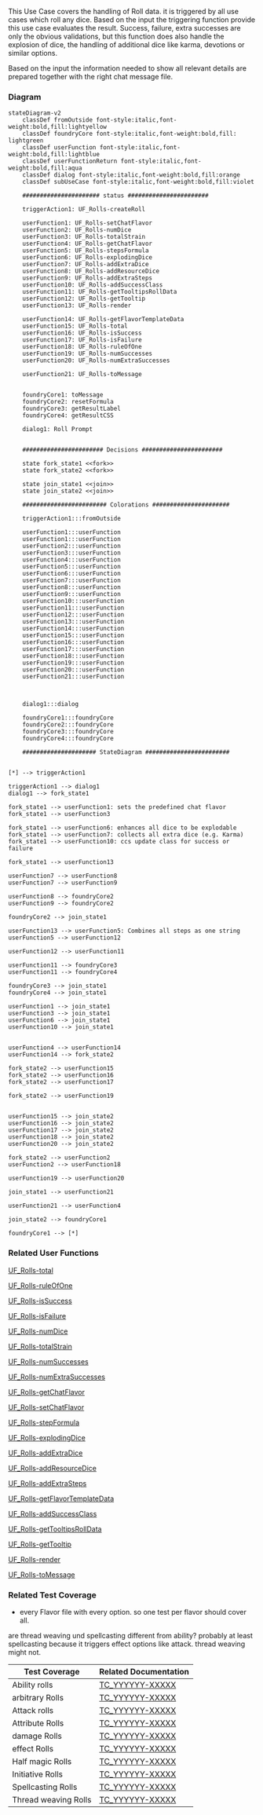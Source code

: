 This Use Case covers the handling of Roll data. it is triggered by all use cases which roll any dice. Based on the input the triggering function provide this use case evaluates the result. Success, failure, extra successes are only the obvious validations, but this function does also handle the explosion of dice, the handling of additional dice like karma, devotions or similar options. 

Based on the input the information needed to show all relevant details are prepared together with the right chat message file.

### Diagram
```mermaid
stateDiagram-v2
    classDef fromOutside font-style:italic,font-weight:bold,fill:lightyellow
    classDef foundryCore font-style:italic,font-weight:bold,fill: lightgreen
    classDef userFunction font-style:italic,font-weight:bold,fill:lightblue
    classDef userFunctionReturn font-style:italic,font-weight:bold,fill:aqua
    classDef dialog font-style:italic,font-weight:bold,fill:orange
    classDef subUseCase font-style:italic,font-weight:bold,fill:violet

    ###################### status #######################

    triggerAction1: UF_Rolls-createRoll

    userFunction1: UF_Rolls-setChatFlavor
    userFunction2: UF_Rolls-numDice
    userFunction3: UF_Rolls-totalStrain
    userFunction4: UF_Rolls-getChatFlavor
    userFunction5: UF_Rolls-stepsFormula
    userFunction6: UF_Rolls-explodingDice
    userFunction7: UF_Rolls-addExtraDice
    userFunction8: UF_Rolls-addResourceDice
    userFunction9: UF_Rolls-addExtraSteps
    userFunction10: UF_Rolls-addSuccessClass
    userFunction11: UF_Rolls-getTooltipsRollData
    userFunction12: UF_Rolls-getTooltip
    userFunction13: UF_Rolls-render

    userFunction14: UF_Rolls-getFlavorTemplateData
    userFunction15: UF_Rolls-total
    userFunction16: UF_Rolls-isSuccess
    userFunction17: UF_Rolls-isFailure
    userFunction18: UF_Rolls-ruleOfOne
    userFunction19: UF_Rolls-numSuccesses
    userFunction20: UF_Rolls-numExtraSuccesses

    userFunction21: UF_Rolls-toMessage
    

    foundryCore1: toMessage
    foundryCore2: resetFormula
    foundryCore3: getResultLabel
    foundryCore4: getResultCSS

    dialog1: Roll Prompt

   
    ####################### Decisions #######################
  
    state fork_state1 <<fork>>
    state fork_state2 <<fork>>

    state join_state1 <<join>>
    state join_state2 <<join>>

    ######################## Colorations ######################

    triggerAction1:::fromOutside

    userFunction1:::userFunction
    userFunction1:::userFunction
    userFunction2:::userFunction
    userFunction3:::userFunction
    userFunction4:::userFunction
    userFunction5:::userFunction
    userFunction6:::userFunction
    userFunction7:::userFunction
    userFunction8:::userFunction
    userFunction9:::userFunction
    userFunction10:::userFunction
    userFunction11:::userFunction
    userFunction12:::userFunction
    userFunction13:::userFunction
    userFunction14:::userFunction
    userFunction15:::userFunction
    userFunction16:::userFunction
    userFunction17:::userFunction
    userFunction18:::userFunction
    userFunction19:::userFunction
    userFunction20:::userFunction
    userFunction21:::userFunction



    dialog1:::dialog

    foundryCore1:::foundryCore
    foundryCore2:::foundryCore
    foundryCore3:::foundryCore
    foundryCore4:::foundryCore

    ##################### StateDiagram ########################


[*] --> triggerAction1

triggerAction1 --> dialog1
dialog1 --> fork_state1

fork_state1 --> userFunction1: sets the predefined chat flavor
fork_state1 --> userFunction3

fork_state1 --> userFunction6: enhances all dice to be explodable
fork_state1 --> userFunction7: collects all extra dice (e.g. Karma)
fork_state1 --> userFunction10: ccs update class for success or failure

fork_state1 --> userFunction13

userFunction7 --> userFunction8
userFunction7 --> userFunction9

userFunction8 --> foundryCore2
userFunction9 --> foundryCore2

foundryCore2 --> join_state1

userFunction13 --> userFunction5: Combines all steps as one string
userFunction5 --> userFunction12

userFunction12 --> userFunction11

userFunction11 --> foundryCore3
userFunction11 --> foundryCore4

foundryCore3 --> join_state1
foundryCore4 --> join_state1

userFunction1 --> join_state1
userFunction3 --> join_state1
userFunction6 --> join_state1
userFunction10 --> join_state1


userFunction4 --> userFunction14
userFunction14 --> fork_state2

fork_state2 --> userFunction15
fork_state2 --> userFunction16
fork_state2 --> userFunction17

fork_state2 --> userFunction19


userFunction15 --> join_state2
userFunction16 --> join_state2
userFunction17 --> join_state2
userFunction18 --> join_state2
userFunction20 --> join_state2

fork_state2 --> userFunction2
userFunction2 --> userFunction18

userFunction19 --> userFunction20

join_state1 --> userFunction21

userFunction21 --> userFunction4

join_state2 --> foundryCore1

foundryCore1 --> [*]
```

### Related User Functions

[UF_Rolls-total](../User%20Functions/UF_Rolls-total.md)

[UF_Rolls-ruleOfOne](../User%20Functions/UF_Rolls-ruleOfOne.md)

[UF_Rolls-isSuccess](../User%20Functions/UF_Rolls-isSuccess.md)

[UF_Rolls-isFailure](../User%20Functions/UF_Rolls-isFailure.md)

[UF_Rolls-numDice](../User%20Functions/UF_Rolls-numDice.md)

[UF_Rolls-totalStrain](../User%20Functions/UF_Rolls-totalStrain.md)

[UF_Rolls-numSuccesses](../User%20Functions/UF_Rolls-numSuccesses.md)

[UF_Rolls-numExtraSuccesses](../User%20Functions/UF_Rolls-numExtraSuccesses.md)

[UF_Rolls-getChatFlavor](../User%20Functions/UF_Rolls-getChatFlavor.md)

[UF_Rolls-setChatFlavor](../User%20Functions/UF_Rolls-setChatFlavor.md)

[UF_Rolls-stepFormula](../User%20Functions/UF_Rolls-stepFormula.md)

[UF_Rolls-explodingDice](../User%20Functions/UF_Rolls-explodingDice.md)

[UF_Rolls-addExtraDice](../User%20Functions/UF_Rolls-addExtraDice.md)

[UF_Rolls-addResourceDice](../User%20Functions/UF_Rolls-addResourceDice.md)

[UF_Rolls-addExtraSteps](../User%20Functions/UF_Rolls-addExtraSteps.md)

[UF_Rolls-getFlavorTemplateData](../User%20Functions/UF_Rolls-getFlavorTemplateData.md)

[UF_Rolls-addSuccessClass](../User%20Functions/UF_Rolls-addSuccessClass.md)

[UF_Rolls-getTooltipsRollData](../User%20Functions/UF_Rolls-getTooltipsRollData.md)

[UF_Rolls-getTooltip](../User%20Functions/UF_Rolls-getTooltip.md)

[UF_Rolls-render](../User%20Functions/UF_Rolls-render.md)

[UF_Rolls-toMessage](../User%20Functions/UF_Rolls-toMessage.md)



### Related Test Coverage

- every Flavor file with every option. so one test per flavor should cover all.

are thread weaving und spellcasting different from ability? probably at least spellcasting because it triggers effect options like attack. thread weaving might not.

| Test Coverage | Related Documentation |
|---------------|-----------------------|
| Ability rolls | [TC_YYYYYY-XXXXX](https://github.com/patrickmohrmann/earthdawn4eV2/issues/) |
| arbitrary Rolls | [TC_YYYYYY-XXXXX](https://github.com/patrickmohrmann/earthdawn4eV2/issues/) |
| Attack rolls | [TC_YYYYYY-XXXXX](https://github.com/patrickmohrmann/earthdawn4eV2/issues/) |
| Attribute Rolls | [TC_YYYYYY-XXXXX](https://github.com/patrickmohrmann/earthdawn4eV2/issues/) |
| damage Rolls | [TC_YYYYYY-XXXXX](https://github.com/patrickmohrmann/earthdawn4eV2/issues/) |
| effect Rolls | [TC_YYYYYY-XXXXX](https://github.com/patrickmohrmann/earthdawn4eV2/issues/) |
| Half magic Rolls | [TC_YYYYYY-XXXXX](https://github.com/patrickmohrmann/earthdawn4eV2/issues/) |
| Initiative Rolls | [TC_YYYYYY-XXXXX](https://github.com/patrickmohrmann/earthdawn4eV2/issues/) |
| Spellcasting Rolls | [TC_YYYYYY-XXXXX](https://github.com/patrickmohrmann/earthdawn4eV2/issues/) |
| Thread weaving Rolls | [TC_YYYYYY-XXXXX](https://github.com/patrickmohrmann/earthdawn4eV2/issues/) |


